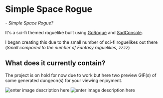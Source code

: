 # Simple Space Rogue 

 *- Simple Space Rogue?*

It's a sci-fi themed roguelike built using [GoRogue](https://github.com/Chris3606/GoRogue) and [SadConsole](https://sadconsole.com/).

I began creating this due to the small number of sci-fi roguelikes out there (*Small compared to the number of Fantasy roguelikes, zzzz*)

 ## What does it currently contain?
 The project is on hold for now due to work but here two preview GIF(s) of some generated dungeon(s) for your viewing enjoyment.

![enter image description here](https://files.catbox.moe/ibokik.gif) 
![enter image description here](https://files.catbox.moe/zx4jrt.gif)

	

